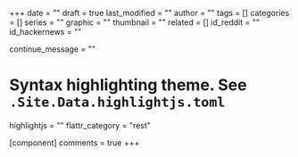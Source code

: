 +++
date = ""
draft = true
last_modified = ""
author = ""
tags = []
categories = []
series = ""
graphic = ""
thumbnail = ""
related = []
id_reddit = ""
id_hackernews = ""

continue_message = ""
# Syntax highlighting theme. See `.Site.Data.highlightjs.toml`
highlightjs = ""
flattr_category = "rest"

[component]
	comments = true
+++

